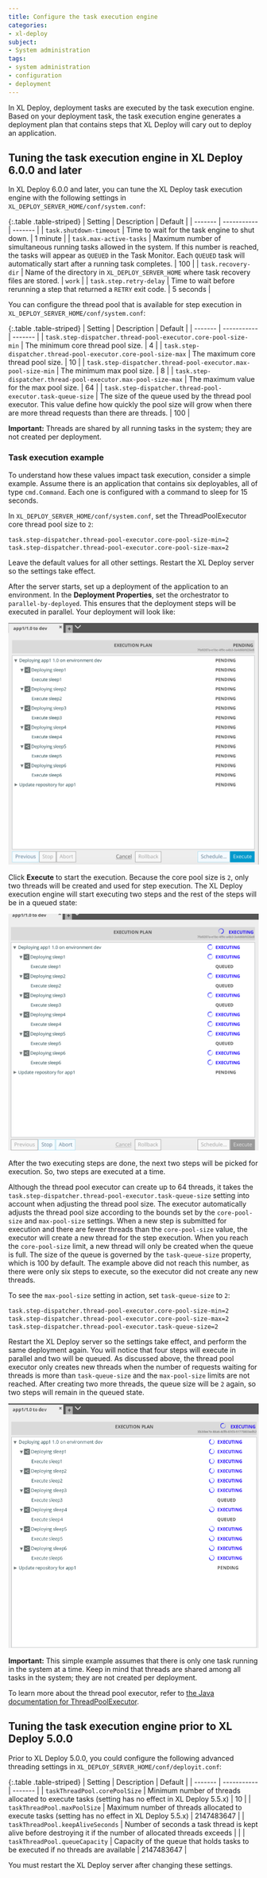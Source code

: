 ```yaml
---
title: Configure the task execution engine
categories:
- xl-deploy
subject:
- System administration
tags:
- system administration
- configuration
- deployment
---
```


In XL Deploy, deployment tasks are executed by the task execution engine. Based on your deployment task, the task execution engine generates a deployment plan that contains steps that XL Deploy will cary out to deploy an application.

## Tuning the task execution engine in XL Deploy 6.0.0 and later

In XL Deploy 6.0.0 and later, you can tune the XL Deploy task execution engine with the following settings in `XL_DEPLOY_SERVER_HOME/conf/system.conf`:

{:.table .table-striped}
| Setting | Description | Default |
| ------- | ----------- | ------- |
| `task.shutdown-timeout` | Time to wait for the task engine to shut down. | 1 minute |
| `task.max-active-tasks` | Maximum number of simultaneous running tasks allowed in the system. If this number is reached, the tasks will appear as `QUEUED` in the Task Monitor. Each `QUEUED` task will automatically start after a running task completes. | 100 |
| `task.recovery-dir` | Name of the directory in `XL_DEPLOY_SERVER_HOME` where task recovery files are stored. | `work` |
| `task.step.retry-delay` | Time to wait before rerunning a step that returned a `RETRY` exit code. | 5 seconds |

 You can configure the thread pool that is available for step execution in `XL_DEPLOY_SERVER_HOME/conf/system.conf`:

{:.table .table-striped}
| Setting | Description | Default |
| ------- | ----------- | ------- |
| `task.step-dispatcher.thread-pool-executor.core-pool-size-min` | The minimum core thread pool size. | 4 |
| `task.step-dispatcher.thread-pool-executor.core-pool-size-max` | The maximum core thread pool size. | 10 |
| `task.step-dispatcher.thread-pool-executor.max-pool-size-min` | The minimum max pool size. | 8 |
| `task.step-dispatcher.thread-pool-executor.max-pool-size-max` | The maximum value for the max pool size. | 64 |
| `task.step-dispatcher.thread-pool-executor.task-queue-size` | The size of the queue used by the thread pool executor. This value define how quickly the pool size will grow when there are more thread requests than there are threads.  | 100 |

**Important:** Threads are shared by all running tasks in the system; they are not created per deployment.

### Task execution example

To understand how these values impact task execution, consider a simple example. Assume there is an application that contains six deployables, all of type `cmd.Command`. Each one is configured with a command to sleep for 15 seconds.

In `XL_DEPLOY_SERVER_HOME/conf/system.conf`, set the ThreadPoolExecutor core thread pool size to `2`:

    task.step-dispatcher.thread-pool-executor.core-pool-size-min=2
    task.step-dispatcher.thread-pool-executor.core-pool-size-max=2

Leave the default values for all other settings. Restart the XL Deploy server so the settings take effect.

After the server starts, set up a deployment of the application to an environment. In the **Deployment Properties**, set the orchestrator to `parallel-by-deployed`. This ensures that the deployment steps will be executed in parallel. Your deployment will look like:

![Sample deployment plan with parallel-by-deployed orchestrator](images/tuning/deployment-plan.png)

Click **Execute** to start the execution. Because the core pool size is `2`, only two threads will be created and used for step execution. The XL Deploy execution engine will start executing two steps and the rest of the steps will be in a queued state:

![Deployment with limited core pool size](images/tuning/execution-first-two-tasks.png)

After the two executing steps are done, the next two steps will be picked for execution. So, two steps are executed at a time.

Although the thread pool executor can create up to 64 threads, it takes the `task.step-dispatcher.thread-pool-executor.task-queue-size` setting into account when adjusting the thread pool size. The executor automatically adjusts the thread pool size according to the bounds set by the `core-pool-size` and `max-pool-size` settings. When a new step is submitted for execution and there are fewer threads than the `core-pool-size` value, the executor will create a new thread for the step execution. When you reach the `core-pool-size` limit, a new thread will only be created when the queue is full. The size of the queue is governed by the `task-queue-size` property, which is 100 by default. The example above did not reach this number, as there were only six steps to execute, so the executor did not create any new threads.

To see the `max-pool-size` setting in action, set `task-queue-size` to `2`:

    task.step-dispatcher.thread-pool-executor.core-pool-size-min=2
    task.step-dispatcher.thread-pool-executor.core-pool-size-max=2
    task.step-dispatcher.thread-pool-executor.task-queue-size=2

Restart the XL Deploy server so the settings take effect, and perform the same deployment again. You will notice that four steps will execute in parallel and two will be queued. As discussed above, the thread pool executor only creates new threads when the number of requests waiting for threads is more than `task-queue-size` and the `max-pool-size` limits are not reached. After creating two more threads, the queue size will be `2` again, so two steps will remain in the queued state.

![Deployment with limited max pool size](images/tuning/execution-with-task-queue-size.png)

**Important:** This simple example assumes that there is only one task running in the system at a time. Keep in mind that threads are shared among all tasks in the system; they are not created per deployment.

To learn more about the thread pool executor, refer to [the Java documentation for ThreadPoolExecutor](https://docs.oracle.com/javase/8/docs/api/java/util/concurrent/ThreadPoolExecutor.html).

## Tuning the task execution engine prior to XL Deploy 5.0.0

Prior to XL Deploy 5.0.0, you could configure the following advanced threading settings in `XL_DEPLOY_SERVER_HOME/conf/deployit.conf`:

{:.table .table-striped}
| Setting | Description | Default |
| ------- | ----------- | ------- |
| `taskThreadPool.corePoolSize` | Minimum number of threads allocated to execute tasks (setting has no effect in XL Deploy 5.5.x) | 10 |
| `taskThreadPool.maxPoolSize` | Maximum number of threads allocated to execute tasks (setting has no effect in XL Deploy 5.5.x) | 2147483647 |
| `taskThreadPool.keepAliveSeconds` | Number of seconds a task thread is kept alive before destroying it if the number of allocated threads exceeds | |
| `taskThreadPool.queueCapacity` | Capacity of the queue that holds tasks to be executed if no threads are available | 2147483647 |

You must restart the XL Deploy server after changing these settings.
